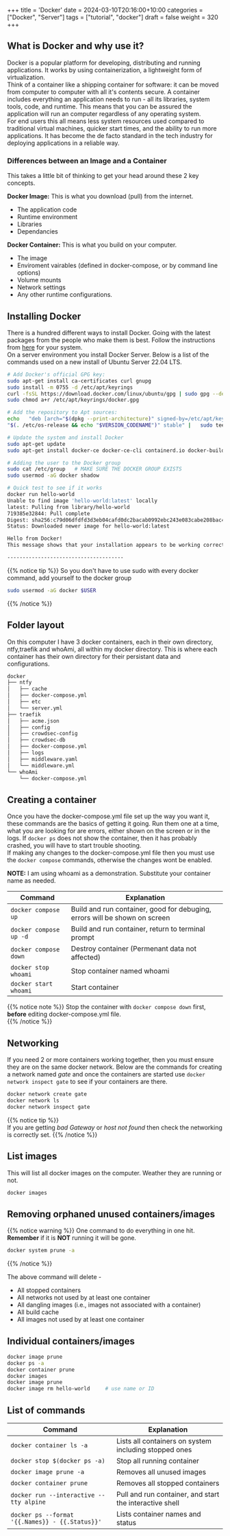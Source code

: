 +++
title = 'Docker'
date = 2024-03-10T20:16:00+10:00
categories = ["Docker", "Server"]
tags = ["tutorial", "docker"]
draft = false
weight = 320
+++

## What is Docker and why use it?  
Docker is a popular platform for developing, distributing and running applications. It works by using containerization, a lightweight form of virtualization.  
Think of a container like a shipping container for software: it can be moved from computer to computer with all it's contents secure. A container includes everything an application needs to run - all its libraries, system tools, code, and runtime. This means that you can be assured the application will run an computer regardless of any operating system.   
For end users this all means less system resources used compared to traditional virtual machines, quicker start times, and the ability to run more applications. It has become the de facto standard in the tech industry for deploying applications in a reliable way.  
### Differences between an Image and a Container  
This takes a little bit of thinking to get your head around these 2 key concepts. 


**Docker Image:**  This is what you download (pull) from the internet.  
* The application code
* Runtime environment
* Libraries
* Dependancies

**Docker Container:** This is what you build on your computer. 
* The image
* Enviroment vairables (defined in docker-compose, or by command line options)
* Volume mounts
* Network settings
* Any other runtime configurations.  
  

## Installing Docker  
There is a hundred different ways to install Docker. Going with the latest packages from the people who make them is best. Follow the instructions from [here](https://docs.docker.com/engine/install/) for your system.  
On a server environment you install Docker Server. Below is a list of the commands used on a new install of Ubuntu Server 22.04 LTS.  

```bash
# Add Docker's official GPG key:
sudo apt-get install ca-certificates curl gnupg
sudo install -m 0755 -d /etc/apt/keyrings
curl -fsSL https://download.docker.com/linux/ubuntu/gpg | sudo gpg --dearmor -o /etc/apt/keyrings/docker.gpg
sudo chmod a+r /etc/apt/keyrings/docker.gpg

# Add the repository to Apt sources:
echo   "deb [arch="$(dpkg --print-architecture)" signed-by=/etc/apt/keyrings/docker.gpg] https://download.docker.com/linux/ubuntu \
"$(. /etc/os-release && echo "$VERSION_CODENAME")" stable" |   sudo tee /etc/apt/sources.list.d/docker.list > /dev/null

# Update the system and install Docker
sudo apt-get update
sudo apt-get install docker-ce docker-ce-cli containerd.io docker-buildx-plugin docker-compose-plugin

# Adding the user to the Docker group
sudo cat /etc/group   # MAKE SURE THE DOCKER GROUP EXISTS
sudo usermod -aG docker shadow

# Quick test to see if it works
docker run hello-world
Unable to find image 'hello-world:latest' locally
latest: Pulling from library/hello-world
719385e32844: Pull complete 
Digest: sha256:c79d06dfdfd3d3eb04cafd0dc2bacab0992ebc243e083cabe208bac4dd7759e0
Status: Downloaded newer image for hello-world:latest

Hello from Docker!
This message shows that your installation appears to be working correctly.

--------------------------------------

```
{{% notice tip %}}
So you don't have to use sudo with every docker command, add yourself to the docker group  

```bash
sudo usermod -aG docker $USER
```
{{% /notice %}}

## Folder layout  
On this computer I have 3 docker containers, each in their own directory, ntfy,traefik and whoAmi, all within my docker directory. This is where each container has their own directory for their persistant data and configurations.  

```bash
docker
├── ntfy
│   ├── cache
│   ├── docker-compose.yml
│   ├── etc
│   └── server.yml
├── traefik
│   ├── acme.json
│   ├── config
│   ├── crowdsec-config
│   ├── crowdsec-db
│   ├── docker-compose.yml
│   ├── logs
│   ├── middleware.yaml
│   └── middleware.yml
└── whoAmi
    └── docker-compose.yml

```

## Creating a container 
Once you have the docker-compose.yml file set up the way you want it, these commands are the basics of getting it going. Run them one at a time, what you are looking for are errors, either shown on the screen or in the logs. If `docker ps` does not show the container, then it has probably crashed, you will have to start trouble shooting.  
If making any changes to the docker-compose.yml file then you must use the `docker compose` commands, otherwise the changes wont be enabled.


**NOTE:** I am using whoami as a demonstration. Substitute your container name as needed.

| Command                | Explanation                                                                |
| ------                 | --------                                                                   |
| `docker compose up`    | Build and run container, good for debuging, errors will be shown on screen |
| `docker compose up -d` | Build and run container, return to terminal prompt                         |
| `docker compose down`  | Destroy container  (Permenant data not affected)                           |
| `docker stop whoami`   | Stop container named whoami                                                |
| `docker start whoami`  | Start container                                                            |

{{% notice note %}}
Stop the container with `docker compose down` first, **before** editing docker-compose.yml file.  
{{% /notice %}}


## Networking  

If you need 2 or more containers working together, then you must ensure they are on the same docker network. Below are the commands for creating a network named *gate* and once the containers are started use `docker network inspect gate` to see if your containers are there.  

```bash
docker network create gate
docker network ls
docker network inspect gate
```

{{% notice tip %}}  
If you are getting *bad Gateway* or *host not found* then check the networking is correctly set.
{{% /notice %}}  

## List images  
This will list all docker images on the computer. Weather they are running or not.  

```bash
docker images
```

## Removing orphaned unused containers/images  


{{% notice warning %}}
One command to do everything in one hit. **Remember** if it is **NOT** running it will be gone.  

```bash
docker system prune -a
```
{{% /notice %}}

The above command will delete -  
- All stopped containers
- All networks not used by at least one container
- All dangling images (i.e., images not associated with a container)
- All build cache
- All images not used by at least one container


## Individual containers/images  

```bash
docker image prune
docker ps -a
docker container prune
docker images
docker image prune
docker image rm hello-world     # use name or ID
```


## List of commands

| Command                                          | Explanation                                             |
| -----                                            | ----------                                              |
| `docker container ls -a`                         | Lists all containers on system including stopped ones   |
| `docker stop $(docker ps -a)`                    | Stop all running container                              |
| `docker image prune -a`                          | Removes all unused images                               |
| `docker container prune`                         | Removes all stopped containers                          |
| `docker run --interactive --tty alpine`          | Pull and run container, and start the interactive shell |
| `docker ps --format '{{.Names}} - {{.Status}}' ` | Lists container names and status                        |
